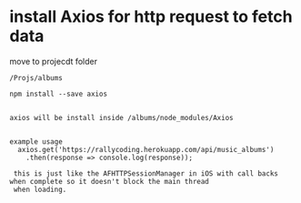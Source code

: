 # install Axios for http request to fetch data

  move to projecdt folder 

    /Projs/albums 
    
    npm install --save axios
  
  
    axios will be install inside /albums/node_modules/Axios
  
  
    example usage
      axios.get('https://rallycoding.herokuapp.com/api/music_albums')
        .then(response => console.log(response));

     this is just like the AFHTTPSessionManager in iOS with call backs when complete so it doesn't block the main thread
     when loading.
